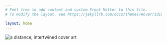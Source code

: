 ```yaml
---
# Feel free to add content and custom Front Matter to this file.
# To modify the layout, see https://jekyllrb.com/docs/themes/#overriding-theme-defaults

layout: home
---
```


<img src="{{ '/assets/images/a distance intertwined cover.jpg' | relative_url }}" alt="a distance, intertwined cover art">

<style>
	#image-grid {
		display: grid;
		grid-template-columns: repeat(2, 1fr);
		gap: 10px;
		width: 400px;
		height: 400px;
	}

	.image-container {
		width: 100%;
		height: 100%;
		overflow: hidden;
		border: 1px solid #ccc;
		border-radius: 10px;
	}

	.image-container img {
		width: 100%;
		height: 100%;
		object-fit: cover;
		transition: transform 0.2s;
	}

	.image-container:hover img {
		transform: scale(1.1);
	}
</style>

<div id="image-grid"></div>

<script>
links = []
{% assign sorted_posts = site.posts | sort: 'date' | reverse %}
{% for post in sorted_posts %}
	links.push("{{ post.url | relative_url }}");
{% endfor %}
</script>

<script>
	document.addEventListener('DOMContentLoaded', () => {
		images = [];
		links.forEach(link => {
			images.push({'src':'./assets/images/hydrangea.jpg', 'link':link});
		});
		const imageGrid = document.getElementById('image-grid');

		images.forEach(image => {
			const imageContainer = document.createElement('div');
			imageContainer.classList.add('image-container');

			const anchor = document.createElement('a');
			anchor.href = image.link;

			const img = document.createElement('img');
			img.src = image.src;
			img.alt = 'Grid Image';

			anchor.appendChild(img);
			imageContainer.appendChild(anchor);
			imageGrid.appendChild(imageContainer);
		});
	});
</script>
